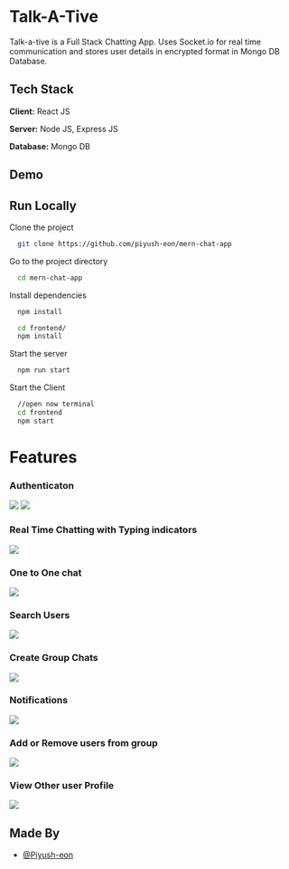 
# Talk-A-Tive

Talk-a-tive is a Full Stack Chatting App.
Uses Socket.io for real time communication and stores user details in encrypted format in Mongo DB Database.
## Tech Stack

**Client:** React JS

**Server:** Node JS, Express JS

**Database:** Mongo DB
  
## Demo

## Run Locally

Clone the project

```bash
  git clone https://github.com/piyush-eon/mern-chat-app
```

Go to the project directory

```bash
  cd mern-chat-app
```

Install dependencies

```bash
  npm install
```

```bash
  cd frontend/
  npm install
```

Start the server

```bash
  npm run start
```
Start the Client

```bash
  //open now terminal
  cd frontend
  npm start
```

  
# Features

### Authenticaton
![](https://github.com/piyush-eon/mern-chat-app/blob/master/screenshots/login.PNG)
![](https://github.com/piyush-eon/mern-chat-app/blob/master/screenshots/signup.PNG)
### Real Time Chatting with Typing indicators
![](https://github.com/piyush-eon/mern-chat-app/blob/master/screenshots/real-time.PNG)
### One to One chat
![](https://github.com/piyush-eon/mern-chat-app/blob/master/screenshots/mainscreen.PNG)
### Search Users
![](https://github.com/piyush-eon/mern-chat-app/blob/master/screenshots/search.PNG)
### Create Group Chats
![](https://github.com/piyush-eon/mern-chat-app/blob/master/screenshots/new%20grp.PNG)
### Notifications 
![](https://github.com/piyush-eon/mern-chat-app/blob/master/screenshots/group%20%2B%20notif.PNG)
### Add or Remove users from group
![](https://github.com/piyush-eon/mern-chat-app/blob/master/screenshots/add%20rem.PNG)
### View Other user Profile
![](https://github.com/piyush-eon/mern-chat-app/blob/master/screenshots/profile.PNG)
## Made By

- [@Piyush-eon](https://github.com/piyush-eon)

  
